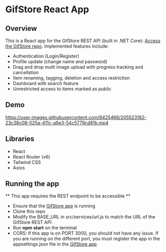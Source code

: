 # GifStore React App

## Overview

This is a React app for the GifStore REST API (built in .NET Core): [Access the GifStore repo](https://github.com/salisuwy/GifStore). Implemented features include:

- Authentication (Login/Register)
- Profile update (change name and password)
- Drag and drop multi image upload with progress tracking and cancellation
- Item renaming, tagging, deletion and access restriction
- Dashboard with search feature
- Unrestricted access to items marked as public

## Demo 

https://user-images.githubusercontent.com/8425466/205523182-23c38c08-025a-411c-a9e3-54c5779cd81b.mp4


## Libraries
- React
- React Router (v6)
- Tailwind CSS
- Axios

## Running the app

** This app requires the REST endpoint to be accessible **

- Ensure that the [GifStore app](https://github.com/salisuwy/GifStore) is running
- Clone this repo
- Modify the BASE_URL in src/services/url.js to match the URL of the GifStore REST API
- Run **npm start** on the terminal
- CORS: If this app is on PORT 3000, you should not have any issue. If you are running on the different port, you must register the app in the appsettings.json file in the [GifStore app](https://github.com/salisuwy/GifStore)

